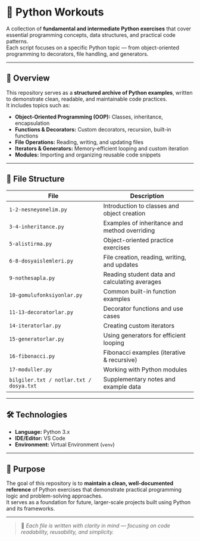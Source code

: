 # 🐍 Python Workouts

A collection of **fundamental and intermediate Python exercises** that cover essential programming concepts, data structures, and practical code patterns.  
Each script focuses on a specific Python topic — from object-oriented programming to decorators, file handling, and generators.

---

## 📘 Overview

This repository serves as a **structured archive of Python examples**, written to demonstrate clean, readable, and maintainable code practices.  
It includes topics such as:

- **Object-Oriented Programming (OOP):** Classes, inheritance, encapsulation  
- **Functions & Decorators:** Custom decorators, recursion, built-in functions  
- **File Operations:** Reading, writing, and updating files  
- **Iterators & Generators:** Memory-efficient looping and custom iteration  
- **Modules:** Importing and organizing reusable code snippets  

---

## 📂 File Structure

| File | Description |
|------|--------------|
| `1-2-nesneyonelim.py` | Introduction to classes and object creation |
| `3-4-inheritance.py` | Examples of inheritance and method overriding |
| `5-alistirma.py` | Object-oriented practice exercises |
| `6-8-dosyaislemleri.py` | File creation, reading, writing, and updates |
| `9-nothesapla.py` | Reading student data and calculating averages |
| `10-gomulufonksiyonlar.py` | Common built-in function examples |
| `11-13-decoratorlar.py` | Decorator functions and use cases |
| `14-iteratorlar.py` | Creating custom iterators |
| `15-generatorlar.py` | Using generators for efficient looping |
| `16-fibonacci.py` | Fibonacci examples (iterative & recursive) |
| `17-moduller.py` | Working with Python modules |
| `bilgiler.txt / notlar.txt / dosya.txt` | Supplementary notes and example data |

---

## 🛠️ Technologies

- **Language:** Python 3.x  
- **IDE/Editor:** VS Code  
- **Environment:** Virtual Environment (`venv`)

---

## 🚀 Purpose

The goal of this repository is to **maintain a clean, well-documented reference** of Python exercises that demonstrate practical programming logic and problem-solving approaches.  
It serves as a foundation for future, larger-scale projects built using Python and its frameworks.

---

> 📌 *Each file is written with clarity in mind — focusing on code readability, reusability, and simplicity.*
